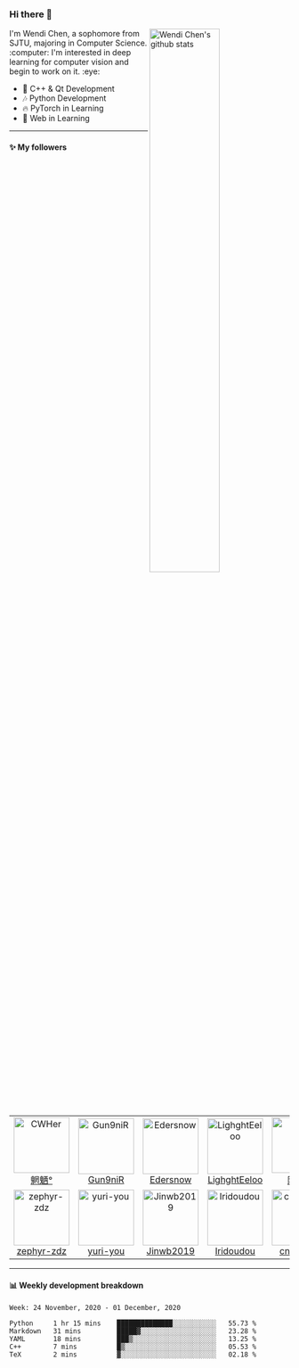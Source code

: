 ### Hi there 👋

<!--
**ChenWendi2001/ChenWendi2001** is a ✨ _special_ ✨ repository because its `README.md` (this file) appears on your GitHub profile.

Here are some ideas to get you started:

- 🔭 I’m currently working on ...
- 🌱 I’m currently learning ...
- 👯 I’m looking to collaborate on ...
- 🤔 I’m looking for help with ...
- 💬 Ask me about ...
- 📫 How to reach me: ...
- 😄 Pronouns: ...
- ⚡ Fun fact: ...
-->
<img align="right" alt="Wendi Chen's github stats" width="50%" src="https://github-readme-stats.vercel.app/api?username=ChenWendi2001&show_icons=true">
I'm Wendi Chen, a sophomore from SJTU, majoring in Computer Science. :computer: I'm interested in deep learning for computer vision and begin to work on it. :eye:

- :book: C++ & Qt Development
- :notes: Python Development
- :fire: PyTorch in Learning
- :balloon: Web in Learning

---

#### :sparkles: My followers

<!--START_SECTION:top-followers-->
<table>
  <tr>
    <td align="center">
      <a href="https://github.com/CWHer">
        <img src="https://avatars2.githubusercontent.com/u/31888981" width="100px;" alt="CWHer"/>
      </a>
      <br />
      <a href="https://github.com/CWHer">魍魉°</a>
    </td>
    <td align="center">
      <a href="https://github.com/Gun9niR">
        <img src="https://avatars2.githubusercontent.com/u/52783948" width="100px;" alt="Gun9niR"/>
      </a>
      <br />
      <a href="https://github.com/Gun9niR">Gun9niR</a>
    </td>
    <td align="center">
      <a href="https://github.com/Edersnow">
        <img src="https://avatars2.githubusercontent.com/u/59730016" width="100px;" alt="Edersnow"/>
      </a>
      <br />
      <a href="https://github.com/Edersnow">Edersnow</a>
    </td>
    <td align="center">
      <a href="https://github.com/LighghtEeloo">
        <img src="https://avatars2.githubusercontent.com/u/24841828" width="100px;" alt="LighghtEeloo"/>
      </a>
      <br />
      <a href="https://github.com/LighghtEeloo">LighghtEeloo</a>
    </td>
    <td align="center">
      <a href="https://github.com/aruiq">
        <img src="https://avatars2.githubusercontent.com/u/52989032" width="100px;" alt="aruiq"/>
      </a>
      <br />
      <a href="https://github.com/aruiq">阿睿Q</a>
    </td>
    <td align="center">
      <a href="https://github.com/Dreemurr-T">
        <img src="https://avatars2.githubusercontent.com/u/62422723" width="100px;" alt="Dreemurr-T"/>
      </a>
      <br />
      <a href="https://github.com/Dreemurr-T">Dreemurr-T</a>
    </td>
    <td align="center">
      <a href="https://github.com/ADSWT518">
        <img src="https://avatars2.githubusercontent.com/u/58338486" width="100px;" alt="ADSWT518"/>
      </a>
      <br />
      <a href="https://github.com/ADSWT518">Yazhou Tang</a>
    </td>
  </tr>
  <tr>
    <td align="center">
      <a href="https://github.com/zephyr-zdz">
        <img src="https://avatars2.githubusercontent.com/u/67674877" width="100px;" alt="zephyr-zdz"/>
      </a>
      <br />
      <a href="https://github.com/zephyr-zdz">zephyr-zdz</a>
    </td>
    <td align="center">
      <a href="https://github.com/yuri-you">
        <img src="https://avatars2.githubusercontent.com/u/59129407" width="100px;" alt="yuri-you"/>
      </a>
      <br />
      <a href="https://github.com/yuri-you">yuri-you</a>
    </td>
    <td align="center">
      <a href="https://github.com/Jinwb2019">
        <img src="https://avatars2.githubusercontent.com/u/59530895" width="100px;" alt="Jinwb2019"/>
      </a>
      <br />
      <a href="https://github.com/Jinwb2019">Jinwb2019</a>
    </td>
    <td align="center">
      <a href="https://github.com/Iridoudou">
        <img src="https://avatars2.githubusercontent.com/u/62940175" width="100px;" alt="Iridoudou"/>
      </a>
      <br />
      <a href="https://github.com/Iridoudou">Iridoudou</a>
    </td>
    <td align="center">
      <a href="https://github.com/cnlnpjhsy">
        <img src="https://avatars2.githubusercontent.com/u/61415268" width="100px;" alt="cnlnpjhsy"/>
      </a>
      <br />
      <a href="https://github.com/cnlnpjhsy">cnlnpjhsy</a>
    </td>
  </tr>
</table>
<!--END_SECTION:top-followers-->

---

#### :bar_chart: Weekly development breakdown

<!--START_SECTION:waka-->
```text
Week: 24 November, 2020 - 01 December, 2020

Python     1 hr 15 mins    ██████████████░░░░░░░░░░░   55.73 % 
Markdown   31 mins         █████▓░░░░░░░░░░░░░░░░░░░   23.28 % 
YAML       18 mins         ███▒░░░░░░░░░░░░░░░░░░░░░   13.25 % 
C++        7 mins          █▒░░░░░░░░░░░░░░░░░░░░░░░   05.53 % 
TeX        2 mins          ▓░░░░░░░░░░░░░░░░░░░░░░░░   02.18 % 
```
<!--END_SECTION:waka-->


